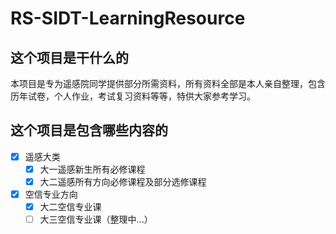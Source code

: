 # RS-SIDT-LearningResource
## 这个项目是干什么的
本项目是专为遥感院同学提供部分所需资料，所有资料全部是本人亲自整理，包含历年试卷，个人作业，考试复习资料等等，特供大家参考学习。
## 这个项目是包含哪些内容的
- [x] 遥感大类
   -[x] 大一遥感新生所有必修课程
   -[x] 大二遥感所有方向必修课程及部分选修课程
- [x] 空信专业方向
   -[x] 大二空信专业课
   -[ ] 大三空信专业课（整理中...）